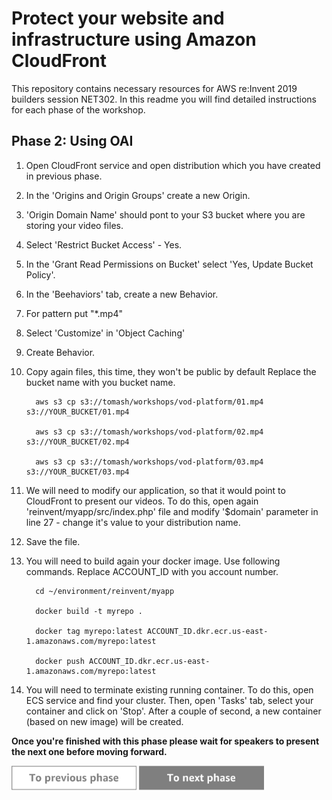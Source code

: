 Protect your website and infrastructure using Amazon CloudFront
=========================================

This repository contains necessary resources for AWS re:Invent 2019 builders session NET302. In this readme you will find detailed instructions for each phase of the workshop.

Phase 2: Using OAI
-----

1. Open CloudFront service and open distribution which you have created in previous phase.
2. In the 'Origins and Origin Groups' create a new Origin.
3. 'Origin Domain Name' should pont to your S3 bucket where you are storing your video files.
4. Select 'Restrict Bucket Access' - Yes.
5. In the 'Grant Read Permissions on Bucket' select 'Yes, Update Bucket Policy'.
6. In the 'Beehaviors' tab, create a new Behavior.
7. For pattern put   "*.mp4"
8. Select 'Customize' in 'Object Caching'
9. Create Behavior.
10. Copy again files, this time, they won't be public by default Replace the bucket name with you bucket name.

          aws s3 cp s3://tomash/workshops/vod-platform/01.mp4 s3://YOUR_BUCKET/01.mp4

          aws s3 cp s3://tomash/workshops/vod-platform/02.mp4 s3://YOUR_BUCKET/02.mp4

          aws s3 cp s3://tomash/workshops/vod-platform/03.mp4 s3://YOUR_BUCKET/03.mp4

12. We will need to modify our application, so that it would point to CloudFront to present our videos. To do this, open again 'reinvent/myapp/src/index.php' file and modify '$domain' parameter in line 27 - change it's value to your distribution name.
13. Save the file.
14. You will need to build again your docker image. Use following commands. Replace ACCOUNT_ID with you account number.

          cd ~/environment/reinvent/myapp

          docker build -t myrepo .

          docker tag myrepo:latest ACCOUNT_ID.dkr.ecr.us-east-1.amazonaws.com/myrepo:latest

          docker push ACCOUNT_ID.dkr.ecr.us-east-1.amazonaws.com/myrepo:latest

15. You will need to terminate existing running container. To do this, open ECS service and find your cluster. Then, open 'Tasks' tab, select your container and click on 'Stop'. After a couple of second, a new container (based on new image) will be created.



**Once you're finished with this phase please wait for speakers to present the next one before moving forward.**

<a href="../phase1/README.md"><img src="../../img/button-previous.png" width="200"></a>
<a href="../phase3/README.md"><img src="../../img/button-next.png" width="200"></a>

